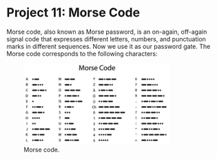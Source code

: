 # Project 11: Morse Code

Morse code, also known as Morse password, is an on-again, off-again signal code that expresses different letters, numbers, and punctuation marks in different sequences. Now we use it as our password gate.
The Morse code corresponds to the following characters:

<figure>
    <img src="images/Morse%20code.png"
         alt="Morse code"  width="80%" height="80%">
    <figcaption>Morse code.</figcaption>
</figure>